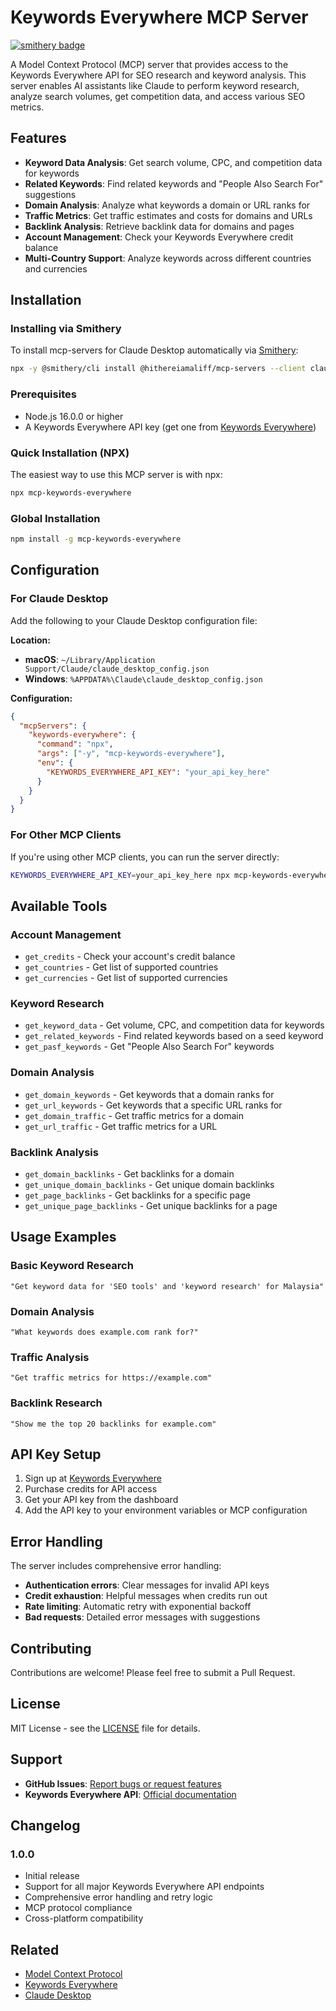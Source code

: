 # Keywords Everywhere MCP Server

[![smithery badge](https://smithery.ai/badge/@hithereiamaliff/mcp-servers)](https://smithery.ai/server/@hithereiamaliff/mcp-servers)

A Model Context Protocol (MCP) server that provides access to the Keywords Everywhere API for SEO research and keyword analysis. This server enables AI assistants like Claude to perform keyword research, analyze search volumes, get competition data, and access various SEO metrics.

## Features

- **Keyword Data Analysis**: Get search volume, CPC, and competition data for keywords
- **Related Keywords**: Find related keywords and "People Also Search For" suggestions
- **Domain Analysis**: Analyze what keywords a domain or URL ranks for
- **Traffic Metrics**: Get traffic estimates and costs for domains and URLs
- **Backlink Analysis**: Retrieve backlink data for domains and pages
- **Account Management**: Check your Keywords Everywhere credit balance
- **Multi-Country Support**: Analyze keywords across different countries and currencies

## Installation

### Installing via Smithery

To install mcp-servers for Claude Desktop automatically via [Smithery](https://smithery.ai/server/@hithereiamaliff/mcp-servers):

```bash
npx -y @smithery/cli install @hithereiamaliff/mcp-servers --client claude
```

### Prerequisites

- Node.js 16.0.0 or higher
- A Keywords Everywhere API key (get one from [Keywords Everywhere](https://keywordseverywhere.com/))

### Quick Installation (NPX)

The easiest way to use this MCP server is with npx:

```bash
npx mcp-keywords-everywhere
```

### Global Installation

```bash
npm install -g mcp-keywords-everywhere
```

## Configuration

### For Claude Desktop

Add the following to your Claude Desktop configuration file:

**Location:**
- **macOS**: `~/Library/Application Support/Claude/claude_desktop_config.json`
- **Windows**: `%APPDATA%\Claude\claude_desktop_config.json`

**Configuration:**
```json
{
  "mcpServers": {
    "keywords-everywhere": {
      "command": "npx",
      "args": ["-y", "mcp-keywords-everywhere"],
      "env": {
        "KEYWORDS_EVERYWHERE_API_KEY": "your_api_key_here"
      }
    }
  }
}
```

### For Other MCP Clients

If you're using other MCP clients, you can run the server directly:

```bash
KEYWORDS_EVERYWHERE_API_KEY=your_api_key_here npx mcp-keywords-everywhere
```

## Available Tools

### Account Management
- `get_credits` - Check your account's credit balance
- `get_countries` - Get list of supported countries
- `get_currencies` - Get list of supported currencies

### Keyword Research
- `get_keyword_data` - Get volume, CPC, and competition data for keywords
- `get_related_keywords` - Find related keywords based on a seed keyword
- `get_pasf_keywords` - Get "People Also Search For" keywords

### Domain Analysis
- `get_domain_keywords` - Get keywords that a domain ranks for
- `get_url_keywords` - Get keywords that a specific URL ranks for
- `get_domain_traffic` - Get traffic metrics for a domain
- `get_url_traffic` - Get traffic metrics for a URL

### Backlink Analysis
- `get_domain_backlinks` - Get backlinks for a domain
- `get_unique_domain_backlinks` - Get unique domain backlinks
- `get_page_backlinks` - Get backlinks for a specific page
- `get_unique_page_backlinks` - Get unique backlinks for a page

## Usage Examples

### Basic Keyword Research
```
"Get keyword data for 'SEO tools' and 'keyword research' for Malaysia"
```

### Domain Analysis
```
"What keywords does example.com rank for?"
```

### Traffic Analysis
```
"Get traffic metrics for https://example.com"
```

### Backlink Research
```
"Show me the top 20 backlinks for example.com"
```

## API Key Setup

1. Sign up at [Keywords Everywhere](https://keywordseverywhere.com/)
2. Purchase credits for API access
3. Get your API key from the dashboard
4. Add the API key to your environment variables or MCP configuration

## Error Handling

The server includes comprehensive error handling:

- **Authentication errors**: Clear messages for invalid API keys
- **Credit exhaustion**: Helpful messages when credits run out
- **Rate limiting**: Automatic retry with exponential backoff
- **Bad requests**: Detailed error messages with suggestions

## Contributing

Contributions are welcome! Please feel free to submit a Pull Request.

## License

MIT License - see the [LICENSE](LICENSE) file for details.

## Support

- **GitHub Issues**: [Report bugs or request features](https://github.com/hithereiamaliff/mcp-servers/issues)
- **Keywords Everywhere API**: [Official documentation](https://keywordseverywhere.com/api)

## Changelog

### 1.0.0
- Initial release
- Support for all major Keywords Everywhere API endpoints
- Comprehensive error handling and retry logic
- MCP protocol compliance
- Cross-platform compatibility

## Related

- [Model Context Protocol](https://modelcontextprotocol.io/)
- [Keywords Everywhere](https://keywordseverywhere.com/)
- [Claude Desktop](https://claude.ai/)
